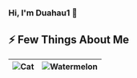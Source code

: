 ### Hi, I'm Duahau1 :watermelon: 
<h2>⚡ Few Things About Me</h2>

|![Cat](https://media.giphy.com/media/ES4Vcv8zWfIt2/giphy.gif) |![Watermelon](https://media.giphy.com/media/l56r3x5ZRZ2T7fs4tu/giphy.gif) |
| --- | --- |
<!--
**Duahau1/Duahau1** is a ✨ _special_ ✨ repository because its `README.md` (this file) appears on your GitHub profile.

Here are some ideas to get you started:

- 🔭 I’m currently working on ...
- 🌱 I’m currently learning ...
- 👯 I’m looking to collaborate on ...
- 🤔 I’m looking for help with ...
- 💬 Ask me about ...
- 📫 How to reach me: ...
- 😄 Pronouns: ...
- ⚡ Fun fact: ...
-->
